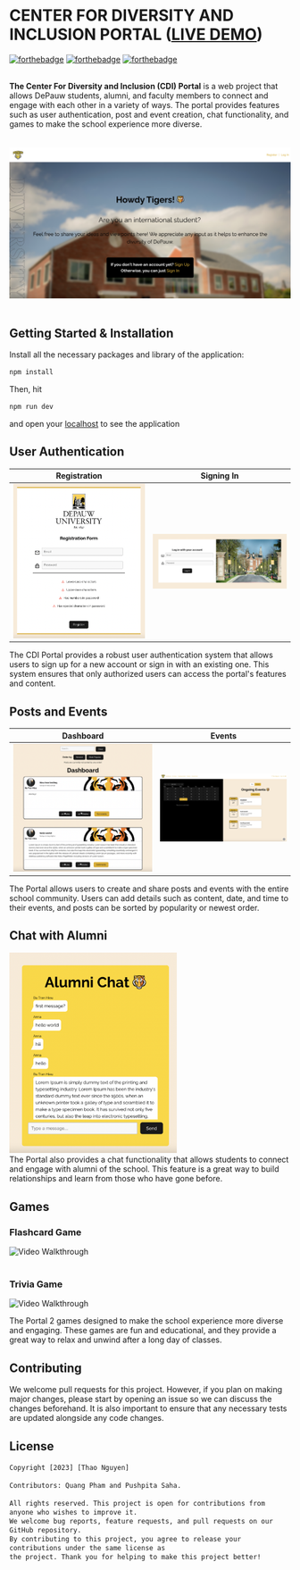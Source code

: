 # CENTER FOR DIVERSITY AND INCLUSION PORTAL ([LIVE DEMO](https://cdi-portal.netlify.app/))

[![forthebadge](https://forthebadge.com/images/badges/built-by-developers.svg)](https://forthebadge.com)
[![forthebadge](https://forthebadge.com/images/badges/made-with-javascript.svg)](https://forthebadge.com)
[![forthebadge](https://forthebadge.com/images/badges/for-you.svg)](https://forthebadge.com)

<br>
<b>The Center For Diversity and Inclusion (CDI) Portal</b> is a web project that allows DePauw students, alumni, and faculty members to connect and engage with each other in a variety of ways. The portal provides features such as user authentication, post and event creation, chat functionality, and games to make the school experience more diverse.
<br/>
<br/>
<br/>
<img src='./public/readme/depauw-landing-page.png' title='Video Walkthrough' width='600px' alt='Video Walkthrough' /><br><br/>



## Getting Started & Installation

Install all the necessary packages and library of the application:
```javascript
npm install
```

Then, hit
```javascript
npm run dev
```
and open your [localhost](http://localhost:5173/) to see the application

## User Authentication
Registration         |  Signing In
:-------------------------:|:-------------------------:
![dashboard](./public/readme/SignUp.png) |  ![events](./public/readme/SignIn.png)

The CDI Portal provides a robust user authentication system that allows users to sign up for a new account or sign in with an existing one. This system ensures that only authorized users can access the portal's features and content.

## Posts and Events
Dashboard           |  Events
:-------------------------:|:-------------------------:
![dashboard](./public/readme/dashboard.png) |  ![events](./public/readme/events.png)


The Portal allows users to create and share posts and events with the entire school community. Users can add details such as content, date, and time to their events, and posts can be sorted by popularity or newest order.

## Chat with Alumni
<img src="./public/readme/alumniChat.png" width=300><br>
The Portal also provides a chat functionality that allows students to connect and engage with alumni of the school. This feature is a great way to build relationships and learn from those who have gone before.

## Games

### Flashcard Game
<img src='src/assets/flashcard.gif' title='Video Walkthrough' width='600px' alt='Video Walkthrough' /><br><br/>

### Trivia Game
<img src='src/assets/trivia.gif' title='Video Walkthrough' width='600px' alt='Video Walkthrough' /><br>

The Portal 2 games designed to make the school experience more diverse and engaging. These games are fun and educational, and they provide a great way to relax and unwind after a long day of classes.

## Contributing

We welcome pull requests for this project. However, if you plan on making major changes, please start by opening an issue so we can discuss the changes beforehand. It is also important to ensure that any necessary tests are updated alongside any code changes.

## License

    Copyright [2023] [Thao Nguyen]

    Contributors: Quang Pham and Pushpita Saha.
    
    All rights reserved. This project is open for contributions from anyone who wishes to improve it.
    We welcome bug reports, feature requests, and pull requests on our GitHub repository. 
    By contributing to this project, you agree to release your contributions under the same license as 
    the project. Thank you for helping to make this project better!

